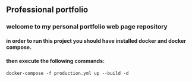 ## Professional portfolio

### welcome to my personal portfolio web page repository

#### in order to run this project you should have installed docker and docker compose.

#### then execute the following commands:

`docker-compose -f production.yml up --build -d`